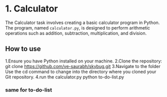 # 1. Calculator
The Calculator task involves creating a basic calculator program in Python.
The program, named `calculator.py`, is designed to perform arithmetic operations such as addition, subtraction, multiplication, and division.
## How to use
1.Ensure you have Python installed on your machine.
2.Clone the repository:
      git clone https://github.com/ve-saurabh/skybug.git
3.Navigate to the folder
      Use the cd command to change into the directory where you cloned your Git repository.
4.run the calculator.py 
      python to-do-list.py

### same for to-do-list

